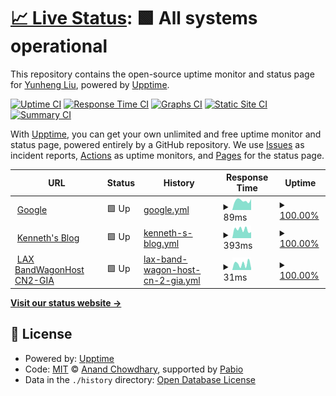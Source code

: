 # [📈 Live Status](https://Kookiejarz.github.io/uptime): <!--live status--> **🟩 All systems operational**

This repository contains the open-source uptime monitor and status page for [Yunheng Liu](https://liuu.org/), powered by [Upptime](https://github.com/upptime/upptime).

[![Uptime CI](https://github.com/Kookiejarz/uptime/workflows/Uptime%20CI/badge.svg)](https://github.com/Kookiejarz/uptime/actions?query=workflow%3A%22Uptime+CI%22)
[![Response Time CI](https://github.com/Kookiejarz/uptime/workflows/Response%20Time%20CI/badge.svg)](https://github.com/Kookiejarz/uptime/actions?query=workflow%3A%22Response+Time+CI%22)
[![Graphs CI](https://github.com/Kookiejarz/uptime/workflows/Graphs%20CI/badge.svg)](https://github.com/Kookiejarz/uptime/actions?query=workflow%3A%22Graphs+CI%22)
[![Static Site CI](https://github.com/Kookiejarz/uptime/workflows/Static%20Site%20CI/badge.svg)](https://github.com/Kookiejarz/uptime/actions?query=workflow%3A%22Static+Site+CI%22)
[![Summary CI](https://github.com/Kookiejarz/uptime/workflows/Summary%20CI/badge.svg)](https://github.com/Kookiejarz/uptime/actions?query=workflow%3A%22Summary+CI%22)

With [Upptime](https://upptime.js.org), you can get your own unlimited and free uptime monitor and status page, powered entirely by a GitHub repository. We use [Issues](https://github.com/Kookiejarz/uptime/issues) as incident reports, [Actions](https://github.com/Kookiejarz/uptime/actions) as uptime monitors, and [Pages](https://Kookiejarz.github.io/uptime) for the status page.

<!--start: status pages-->
<!-- This summary is generated by Upptime (https://github.com/upptime/upptime) -->
<!-- Do not edit this manually, your changes will be overwritten -->
<!-- prettier-ignore -->
| URL | Status | History | Response Time | Uptime |
| --- | ------ | ------- | ------------- | ------ |
| <img alt="" src="https://icons.duckduckgo.com/ip3/www.google.com.ico" height="13"> [Google](https://www.google.com) | 🟩 Up | [google.yml](https://github.com/Kookiejarz/uptime/commits/HEAD/history/google.yml) | <details><summary><img alt="Response time graph" src="./graphs/google/response-time-week.png" height="20"> 89ms</summary><br><a href="https://Kookiejarz.github.io/uptime/history/google"><img alt="Response time 99" src="https://img.shields.io/endpoint?url=https%3A%2F%2Fraw.githubusercontent.com%2FKookiejarz%2Fuptime%2FHEAD%2Fapi%2Fgoogle%2Fresponse-time.json"></a><br><a href="https://Kookiejarz.github.io/uptime/history/google"><img alt="24-hour response time 103" src="https://img.shields.io/endpoint?url=https%3A%2F%2Fraw.githubusercontent.com%2FKookiejarz%2Fuptime%2FHEAD%2Fapi%2Fgoogle%2Fresponse-time-day.json"></a><br><a href="https://Kookiejarz.github.io/uptime/history/google"><img alt="7-day response time 89" src="https://img.shields.io/endpoint?url=https%3A%2F%2Fraw.githubusercontent.com%2FKookiejarz%2Fuptime%2FHEAD%2Fapi%2Fgoogle%2Fresponse-time-week.json"></a><br><a href="https://Kookiejarz.github.io/uptime/history/google"><img alt="30-day response time 93" src="https://img.shields.io/endpoint?url=https%3A%2F%2Fraw.githubusercontent.com%2FKookiejarz%2Fuptime%2FHEAD%2Fapi%2Fgoogle%2Fresponse-time-month.json"></a><br><a href="https://Kookiejarz.github.io/uptime/history/google"><img alt="1-year response time 99" src="https://img.shields.io/endpoint?url=https%3A%2F%2Fraw.githubusercontent.com%2FKookiejarz%2Fuptime%2FHEAD%2Fapi%2Fgoogle%2Fresponse-time-year.json"></a></details> | <details><summary><a href="https://Kookiejarz.github.io/uptime/history/google">100.00%</a></summary><a href="https://Kookiejarz.github.io/uptime/history/google"><img alt="All-time uptime 100.00%" src="https://img.shields.io/endpoint?url=https%3A%2F%2Fraw.githubusercontent.com%2FKookiejarz%2Fuptime%2FHEAD%2Fapi%2Fgoogle%2Fuptime.json"></a><br><a href="https://Kookiejarz.github.io/uptime/history/google"><img alt="24-hour uptime 100.00%" src="https://img.shields.io/endpoint?url=https%3A%2F%2Fraw.githubusercontent.com%2FKookiejarz%2Fuptime%2FHEAD%2Fapi%2Fgoogle%2Fuptime-day.json"></a><br><a href="https://Kookiejarz.github.io/uptime/history/google"><img alt="7-day uptime 100.00%" src="https://img.shields.io/endpoint?url=https%3A%2F%2Fraw.githubusercontent.com%2FKookiejarz%2Fuptime%2FHEAD%2Fapi%2Fgoogle%2Fuptime-week.json"></a><br><a href="https://Kookiejarz.github.io/uptime/history/google"><img alt="30-day uptime 100.00%" src="https://img.shields.io/endpoint?url=https%3A%2F%2Fraw.githubusercontent.com%2FKookiejarz%2Fuptime%2FHEAD%2Fapi%2Fgoogle%2Fuptime-month.json"></a><br><a href="https://Kookiejarz.github.io/uptime/history/google"><img alt="1-year uptime 100.00%" src="https://img.shields.io/endpoint?url=https%3A%2F%2Fraw.githubusercontent.com%2FKookiejarz%2Fuptime%2FHEAD%2Fapi%2Fgoogle%2Fuptime-year.json"></a></details>
| <img alt="" src="https://icons.duckduckgo.com/ip3/liuu.org.ico" height="13"> [Kenneth's Blog](https://liuu.org) | 🟩 Up | [kenneth-s-blog.yml](https://github.com/Kookiejarz/uptime/commits/HEAD/history/kenneth-s-blog.yml) | <details><summary><img alt="Response time graph" src="./graphs/kenneth-s-blog/response-time-week.png" height="20"> 393ms</summary><br><a href="https://Kookiejarz.github.io/uptime/history/kenneth-s-blog"><img alt="Response time 352" src="https://img.shields.io/endpoint?url=https%3A%2F%2Fraw.githubusercontent.com%2FKookiejarz%2Fuptime%2FHEAD%2Fapi%2Fkenneth-s-blog%2Fresponse-time.json"></a><br><a href="https://Kookiejarz.github.io/uptime/history/kenneth-s-blog"><img alt="24-hour response time 276" src="https://img.shields.io/endpoint?url=https%3A%2F%2Fraw.githubusercontent.com%2FKookiejarz%2Fuptime%2FHEAD%2Fapi%2Fkenneth-s-blog%2Fresponse-time-day.json"></a><br><a href="https://Kookiejarz.github.io/uptime/history/kenneth-s-blog"><img alt="7-day response time 393" src="https://img.shields.io/endpoint?url=https%3A%2F%2Fraw.githubusercontent.com%2FKookiejarz%2Fuptime%2FHEAD%2Fapi%2Fkenneth-s-blog%2Fresponse-time-week.json"></a><br><a href="https://Kookiejarz.github.io/uptime/history/kenneth-s-blog"><img alt="30-day response time 340" src="https://img.shields.io/endpoint?url=https%3A%2F%2Fraw.githubusercontent.com%2FKookiejarz%2Fuptime%2FHEAD%2Fapi%2Fkenneth-s-blog%2Fresponse-time-month.json"></a><br><a href="https://Kookiejarz.github.io/uptime/history/kenneth-s-blog"><img alt="1-year response time 352" src="https://img.shields.io/endpoint?url=https%3A%2F%2Fraw.githubusercontent.com%2FKookiejarz%2Fuptime%2FHEAD%2Fapi%2Fkenneth-s-blog%2Fresponse-time-year.json"></a></details> | <details><summary><a href="https://Kookiejarz.github.io/uptime/history/kenneth-s-blog">100.00%</a></summary><a href="https://Kookiejarz.github.io/uptime/history/kenneth-s-blog"><img alt="All-time uptime 100.00%" src="https://img.shields.io/endpoint?url=https%3A%2F%2Fraw.githubusercontent.com%2FKookiejarz%2Fuptime%2FHEAD%2Fapi%2Fkenneth-s-blog%2Fuptime.json"></a><br><a href="https://Kookiejarz.github.io/uptime/history/kenneth-s-blog"><img alt="24-hour uptime 100.00%" src="https://img.shields.io/endpoint?url=https%3A%2F%2Fraw.githubusercontent.com%2FKookiejarz%2Fuptime%2FHEAD%2Fapi%2Fkenneth-s-blog%2Fuptime-day.json"></a><br><a href="https://Kookiejarz.github.io/uptime/history/kenneth-s-blog"><img alt="7-day uptime 100.00%" src="https://img.shields.io/endpoint?url=https%3A%2F%2Fraw.githubusercontent.com%2FKookiejarz%2Fuptime%2FHEAD%2Fapi%2Fkenneth-s-blog%2Fuptime-week.json"></a><br><a href="https://Kookiejarz.github.io/uptime/history/kenneth-s-blog"><img alt="30-day uptime 100.00%" src="https://img.shields.io/endpoint?url=https%3A%2F%2Fraw.githubusercontent.com%2FKookiejarz%2Fuptime%2FHEAD%2Fapi%2Fkenneth-s-blog%2Fuptime-month.json"></a><br><a href="https://Kookiejarz.github.io/uptime/history/kenneth-s-blog"><img alt="1-year uptime 100.00%" src="https://img.shields.io/endpoint?url=https%3A%2F%2Fraw.githubusercontent.com%2FKookiejarz%2Fuptime%2FHEAD%2Fapi%2Fkenneth-s-blog%2Fuptime-year.json"></a></details>
| <img alt="" src="https://icons.duckduckgo.com/ip3/null.ico" height="13"> [LAX BandWagonHost CN2-GIA](us-west.liuu.org) | 🟩 Up | [lax-band-wagon-host-cn-2-gia.yml](https://github.com/Kookiejarz/uptime/commits/HEAD/history/lax-band-wagon-host-cn-2-gia.yml) | <details><summary><img alt="Response time graph" src="./graphs/lax-band-wagon-host-cn-2-gia/response-time-week.png" height="20"> 31ms</summary><br><a href="https://Kookiejarz.github.io/uptime/history/lax-band-wagon-host-cn-2-gia"><img alt="Response time 37" src="https://img.shields.io/endpoint?url=https%3A%2F%2Fraw.githubusercontent.com%2FKookiejarz%2Fuptime%2FHEAD%2Fapi%2Flax-band-wagon-host-cn-2-gia%2Fresponse-time.json"></a><br><a href="https://Kookiejarz.github.io/uptime/history/lax-band-wagon-host-cn-2-gia"><img alt="24-hour response time 9" src="https://img.shields.io/endpoint?url=https%3A%2F%2Fraw.githubusercontent.com%2FKookiejarz%2Fuptime%2FHEAD%2Fapi%2Flax-band-wagon-host-cn-2-gia%2Fresponse-time-day.json"></a><br><a href="https://Kookiejarz.github.io/uptime/history/lax-band-wagon-host-cn-2-gia"><img alt="7-day response time 31" src="https://img.shields.io/endpoint?url=https%3A%2F%2Fraw.githubusercontent.com%2FKookiejarz%2Fuptime%2FHEAD%2Fapi%2Flax-band-wagon-host-cn-2-gia%2Fresponse-time-week.json"></a><br><a href="https://Kookiejarz.github.io/uptime/history/lax-band-wagon-host-cn-2-gia"><img alt="30-day response time 32" src="https://img.shields.io/endpoint?url=https%3A%2F%2Fraw.githubusercontent.com%2FKookiejarz%2Fuptime%2FHEAD%2Fapi%2Flax-band-wagon-host-cn-2-gia%2Fresponse-time-month.json"></a><br><a href="https://Kookiejarz.github.io/uptime/history/lax-band-wagon-host-cn-2-gia"><img alt="1-year response time 37" src="https://img.shields.io/endpoint?url=https%3A%2F%2Fraw.githubusercontent.com%2FKookiejarz%2Fuptime%2FHEAD%2Fapi%2Flax-band-wagon-host-cn-2-gia%2Fresponse-time-year.json"></a></details> | <details><summary><a href="https://Kookiejarz.github.io/uptime/history/lax-band-wagon-host-cn-2-gia">100.00%</a></summary><a href="https://Kookiejarz.github.io/uptime/history/lax-band-wagon-host-cn-2-gia"><img alt="All-time uptime 99.45%" src="https://img.shields.io/endpoint?url=https%3A%2F%2Fraw.githubusercontent.com%2FKookiejarz%2Fuptime%2FHEAD%2Fapi%2Flax-band-wagon-host-cn-2-gia%2Fuptime.json"></a><br><a href="https://Kookiejarz.github.io/uptime/history/lax-band-wagon-host-cn-2-gia"><img alt="24-hour uptime 100.00%" src="https://img.shields.io/endpoint?url=https%3A%2F%2Fraw.githubusercontent.com%2FKookiejarz%2Fuptime%2FHEAD%2Fapi%2Flax-band-wagon-host-cn-2-gia%2Fuptime-day.json"></a><br><a href="https://Kookiejarz.github.io/uptime/history/lax-band-wagon-host-cn-2-gia"><img alt="7-day uptime 100.00%" src="https://img.shields.io/endpoint?url=https%3A%2F%2Fraw.githubusercontent.com%2FKookiejarz%2Fuptime%2FHEAD%2Fapi%2Flax-band-wagon-host-cn-2-gia%2Fuptime-week.json"></a><br><a href="https://Kookiejarz.github.io/uptime/history/lax-band-wagon-host-cn-2-gia"><img alt="30-day uptime 100.00%" src="https://img.shields.io/endpoint?url=https%3A%2F%2Fraw.githubusercontent.com%2FKookiejarz%2Fuptime%2FHEAD%2Fapi%2Flax-band-wagon-host-cn-2-gia%2Fuptime-month.json"></a><br><a href="https://Kookiejarz.github.io/uptime/history/lax-band-wagon-host-cn-2-gia"><img alt="1-year uptime 99.45%" src="https://img.shields.io/endpoint?url=https%3A%2F%2Fraw.githubusercontent.com%2FKookiejarz%2Fuptime%2FHEAD%2Fapi%2Flax-band-wagon-host-cn-2-gia%2Fuptime-year.json"></a></details>

<!--end: status pages-->

[**Visit our status website →**](https://Kookiejarz.github.io/uptime)

## 📄 License

- Powered by: [Upptime](https://github.com/upptime/upptime)
- Code: [MIT](./LICENSE) © [Anand Chowdhary](https://anandchowdhary.com), supported by [Pabio](https://pabio.com)
- Data in the `./history` directory: [Open Database License](https://opendatacommons.org/licenses/odbl/1-0/)
